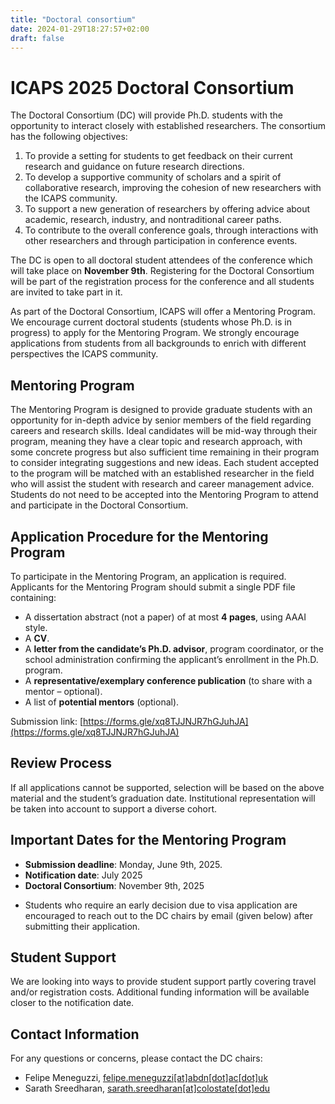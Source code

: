 ```yaml
---
title: "Doctoral consortium"
date: 2024-01-29T18:27:57+02:00
draft: false
---
```

# ICAPS 2025 Doctoral Consortium

The Doctoral Consortium (DC) will provide Ph.D. students with the opportunity to interact closely with established researchers. The consortium has the following objectives:

1. To provide a setting for students to get feedback on their current research and guidance on future research directions.
2. To develop a supportive community of scholars and a spirit of collaborative research, improving the cohesion of new researchers with the ICAPS community.
3. To support a new generation of researchers by offering advice about academic, research, industry, and nontraditional career paths.
4. To contribute to the overall conference goals, through interactions with other researchers and through participation in conference events.

The DC is open to all doctoral student attendees of the conference which will take place on **November 9th**. Registering for the Doctoral Consortium will be part of the registration process for the conference and all students are invited to take part in it.

As part of the Doctoral Consortium, ICAPS will offer a Mentoring Program. We encourage current doctoral students (students whose Ph.D. is in progress) to apply for the Mentoring Program. We strongly encourage applications from students from all backgrounds to enrich with different perspectives the ICAPS community.

## Mentoring Program

The Mentoring Program is designed to provide graduate students with an opportunity for in-depth advice by senior members of the field regarding careers and research skills. Ideal candidates will be mid-way through their program, meaning they have a clear topic and research approach, with some concrete progress but also sufficient time remaining in their program to consider integrating suggestions and new ideas. Each student accepted to the program will be matched with an established researcher in the field who will assist the student with research and career management advice. Students do not need to be accepted into the Mentoring Program to attend and participate in the Doctoral Consortium.

## Application Procedure for the Mentoring Program

To participate in the Mentoring Program, an application is required. Applicants for the Mentoring Program should submit a single PDF file containing:

- A dissertation abstract (not a paper) of at most **4 pages**, using AAAI style.
- A **CV**.
- A **letter from the candidate’s Ph.D. advisor**, program coordinator, or the school administration confirming the applicant’s enrollment in the Ph.D. program.
- A **representative/exemplary conference publication** (to share with a mentor – optional).
- A list of **potential mentors** (optional).

Submission link: [https://forms.gle/xq8TJJNJR7hGJuhJA](https://forms.gle/xq8TJJNJR7hGJuhJA)

## Review Process

If all applications cannot be supported, selection will be based on the above material and the student’s graduation date. Institutional representation will be taken into account to support a diverse cohort.

## Important Dates for the Mentoring Program

- **Submission deadline**: Monday, June 9th, 2025.
- **Notification date**: July 2025
- **Doctoral Consortium**: November 9th, 2025

* Students who require an early decision due to visa application are encouraged to reach out to the DC chairs by email (given below) after submitting their application.

## Student Support

We are looking into ways to provide student support partly covering travel and/or registration costs. Additional funding information will be available closer to the notification date.

## Contact Information

For any questions or concerns, please contact the DC chairs:

- Felipe Meneguzzi, [felipe.meneguzzi[at]abdn[dot]ac[dot]uk](mailto:felipe.meneguzzi@abdn.ac.uk)
- Sarath Sreedharan, [sarath.sreedharan[at]colostate[dot]edu](mailto:sarath.sreedharan@colostate.edu)
